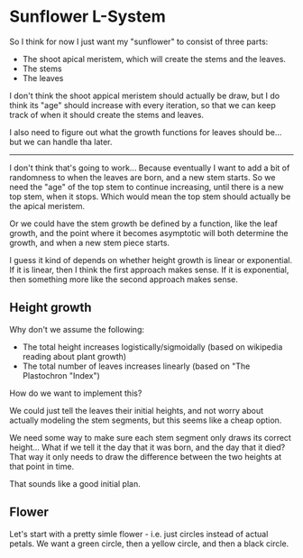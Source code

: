 # Sunflower L-System

So I think for now I just want my "sunflower" to consist of three parts:
  * The shoot apical meristem, which will create the stems and the leaves.
  * The stems
  * The leaves

I don't think the shoot appical meristem should actually be draw, but I do
think its "age" should increase with every iteration, so that we can keep track
of when it should create the stems and leaves.

I also need to figure out what the growth functions for leaves should be...
but we can handle tha later.

---

I don't think that's going to work... Because eventually I want to add a bit
of randomness to when the leaves are born, and a new stem starts. So we need the
"age" of the top stem to continue increasing, until there is a new top stem,
when it stops. Which would mean the top stem should actually be the apical
meristem.

Or we could have the stem growth be defined by a function, like the leaf growth,
and the point where it becomes asymptotic will both determine the growth, and
when a new stem piece starts.

I guess it kind of depends on whether height growth is linear or exponential.
If it is linear, then I think the first approach makes sense. If it is
exponential, then something more like the second approach makes sense.

## Height growth

Why don't we assume the following:
  * The total height increases logistically/sigmoidally (based on wikipedia
    reading about plant growth)
  * The total number of leaves increases linearly (based on "The Plastochron
    "Index")

How do we want to implement this?

We could just tell the leaves their initial heights, and not worry about
actually modeling the stem segments, but this seems like a cheap option.

We need some way to make sure each stem segment only draws its correct height...
What if we tell it the day that it was born, and the day that it died? That way
it only needs to draw the difference between the two heights at that point in
time.

That sounds like a good initial plan.

## Flower

Let's start with a pretty simle flower - i.e. just circles instead of actual
petals. We want a green circle, then a yellow circle, and then a black circle.